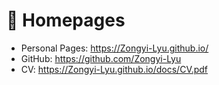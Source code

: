 # 📎 Homepages
- Personal Pages: https://Zongyi-Lyu.github.io/
- GitHub: https://github.com/Zongyi-Lyu
- CV: https://Zongyi-Lyu.github.io/docs/CV.pdf
